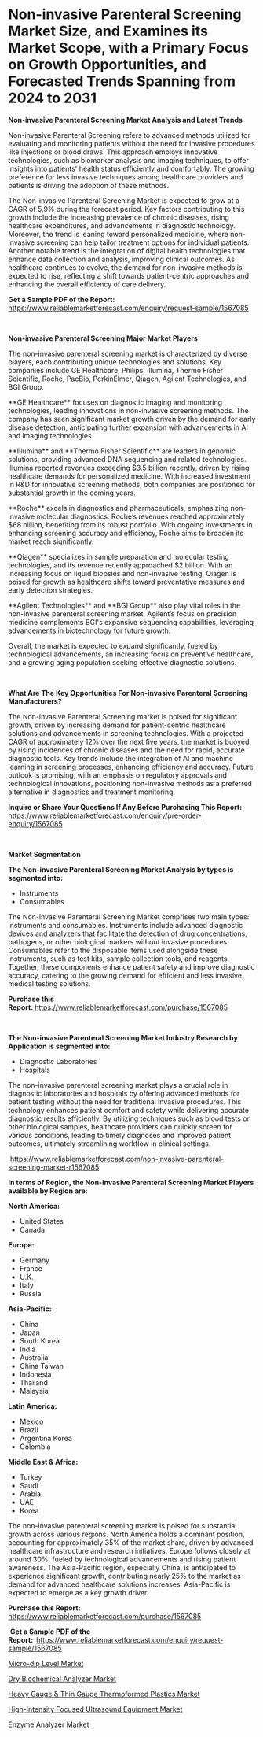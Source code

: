 <p><h1>Non-invasive Parenteral Screening Market Size, and Examines its Market Scope, with a Primary Focus on Growth Opportunities, and Forecasted Trends Spanning from 2024 to 2031</h1></p><p><strong>Non-invasive Parenteral Screening Market Analysis and Latest Trends</strong></p>
<p><p>Non-invasive Parenteral Screening refers to advanced methods utilized for evaluating and monitoring patients without the need for invasive procedures like injections or blood draws. This approach employs innovative technologies, such as biomarker analysis and imaging techniques, to offer insights into patients' health status efficiently and comfortably. The growing preference for less invasive techniques among healthcare providers and patients is driving the adoption of these methods.</p><p>The Non-invasive Parenteral Screening Market is expected to grow at a CAGR of 5.9% during the forecast period. Key factors contributing to this growth include the increasing prevalence of chronic diseases, rising healthcare expenditures, and advancements in diagnostic technology. Moreover, the trend is leaning toward personalized medicine, where non-invasive screening can help tailor treatment options for individual patients. Another notable trend is the integration of digital health technologies that enhance data collection and analysis, improving clinical outcomes. As healthcare continues to evolve, the demand for non-invasive methods is expected to rise, reflecting a shift towards patient-centric approaches and enhancing the overall efficiency of care delivery.</p></p>
<p><strong>Get a Sample PDF of the Report:&nbsp;</strong> <a href="https://www.reliablemarketforecast.com/enquiry/request-sample/1567085">https://www.reliablemarketforecast.com/enquiry/request-sample/1567085</a></p>
<p>&nbsp;</p>
<p><strong>Non-invasive Parenteral Screening Major Market Players</strong></p>
<p><p>The non-invasive parenteral screening market is characterized by diverse players, each contributing unique technologies and solutions. Key companies include GE Healthcare, Philips, Illumina, Thermo Fisher Scientific, Roche, PacBio, PerkinElmer, Qiagen, Agilent Technologies, and BGI Group.</p><p>**GE Healthcare** focuses on diagnostic imaging and monitoring technologies, leading innovations in non-invasive screening methods. The company has seen significant market growth driven by the demand for early disease detection, anticipating further expansion with advancements in AI and imaging technologies.</p><p>**Illumina** and **Thermo Fisher Scientific** are leaders in genomic solutions, providing advanced DNA sequencing and related technologies. Illumina reported revenues exceeding $3.5 billion recently, driven by rising healthcare demands for personalized medicine. With increased investment in R&D for innovative screening methods, both companies are positioned for substantial growth in the coming years.</p><p>**Roche** excels in diagnostics and pharmaceuticals, emphasizing non-invasive molecular diagnostics. Roche’s revenues reached approximately $68 billion, benefiting from its robust portfolio. With ongoing investments in enhancing screening accuracy and efficiency, Roche aims to broaden its market reach significantly.</p><p>**Qiagen** specializes in sample preparation and molecular testing technologies, and its revenue recently approached $2 billion. With an increasing focus on liquid biopsies and non-invasive testing, Qiagen is poised for growth as healthcare shifts toward preventative measures and early detection strategies.</p><p>**Agilent Technologies** and **BGI Group** also play vital roles in the non-invasive parenteral screening market. Agilent’s focus on precision medicine complements BGI's expansive sequencing capabilities, leveraging advancements in biotechnology for future growth.</p><p>Overall, the market is expected to expand significantly, fueled by technological advancements, an increasing focus on preventive healthcare, and a growing aging population seeking effective diagnostic solutions.</p></p>
<p>&nbsp;</p>
<p><strong>What Are The Key Opportunities For Non-invasive Parenteral Screening Manufacturers?</strong></p>
<p><p>The Non-invasive Parenteral Screening market is poised for significant growth, driven by increasing demand for patient-centric healthcare solutions and advancements in screening technologies. With a projected CAGR of approximately 12% over the next five years, the market is buoyed by rising incidences of chronic diseases and the need for rapid, accurate diagnostic tools. Key trends include the integration of AI and machine learning in screening processes, enhancing efficiency and accuracy. Future outlook is promising, with an emphasis on regulatory approvals and technological innovations, positioning non-invasive methods as a preferred alternative in diagnostics and treatment monitoring.</p></p>
<p><strong>Inquire or Share Your Questions If Any Before Purchasing This Report:</strong> <a href="https://www.reliablemarketforecast.com/enquiry/pre-order-enquiry/1567085">https://www.reliablemarketforecast.com/enquiry/pre-order-enquiry/1567085</a></p>
<p>&nbsp;</p>
<p><strong>Market Segmentation</strong></p>
<p><strong>The Non-invasive Parenteral Screening Market Analysis by types is segmented into:</strong></p>
<p><ul><li>Instruments</li><li>Consumables</li></ul></p>
<p><p>The Non-invasive Parenteral Screening Market comprises two main types: instruments and consumables. Instruments include advanced diagnostic devices and analyzers that facilitate the detection of drug concentrations, pathogens, or other biological markers without invasive procedures. Consumables refer to the disposable items used alongside these instruments, such as test kits, sample collection tools, and reagents. Together, these components enhance patient safety and improve diagnostic accuracy, catering to the growing demand for efficient and less invasive medical testing solutions.</p></p>
<p><strong>Purchase this Report:&nbsp;</strong><a href="https://www.reliablemarketforecast.com/purchase/1567085">https://www.reliablemarketforecast.com/purchase/1567085</a></p>
<p>&nbsp;</p>
<p><strong>The Non-invasive Parenteral Screening Market Industry Research by Application is segmented into:</strong></p>
<p><ul><li>Diagnostic Laboratories</li><li>Hospitals</li></ul></p>
<p><p>The non-invasive parenteral screening market plays a crucial role in diagnostic laboratories and hospitals by offering advanced methods for patient testing without the need for traditional invasive procedures. This technology enhances patient comfort and safety while delivering accurate diagnostic results efficiently. By utilizing techniques such as blood tests or other biological samples, healthcare providers can quickly screen for various conditions, leading to timely diagnoses and improved patient outcomes, ultimately streamlining workflow in clinical settings.</p></p>
<p><a href="https://www.reliablemarketforecast.com/non-invasive-parenteral-screening-market-r1567085">&nbsp;https://www.reliablemarketforecast.com/non-invasive-parenteral-screening-market-r1567085</a></p>
<p><strong>In terms of Region, the Non-invasive Parenteral Screening Market Players available by Region are:</strong></p>
<p>
    <p> <strong> North America: </strong>
        <ul>
            <li>United States</li>
            <li>Canada</li>
        </ul>
        </p> 
    <p> <strong> Europe: </strong>
        <ul>
            <li>Germany</li>
            <li>France</li>
            <li>U.K.</li>
            <li>Italy</li>
            <li>Russia</li>
        </ul>
        </p> 
    <p> <strong> Asia-Pacific: </strong>
        <ul>
            <li>China</li>
            <li>Japan</li>
            <li>South Korea</li>
            <li>India</li>
            <li>Australia</li>
            <li>China Taiwan</li>
            <li>Indonesia</li>
            <li>Thailand</li>
            <li>Malaysia</li>
        </ul>
        </p> 
    <p> <strong> Latin America: </strong>
        <ul>
            <li>Mexico</li>
            <li>Brazil</li>
            <li>Argentina Korea</li>
            <li>Colombia</li>
        </ul>
        </p> 
    <p> <strong> Middle East & Africa: </strong>
        <ul>
            <li>Turkey</li>
            <li>Saudi</li>
            <li>Arabia</li>
            <li>UAE</li>
            <li>Korea</li>
        </ul>
    </p>
    </p>
<p><p>The non-invasive parenteral screening market is poised for substantial growth across various regions. North America holds a dominant position, accounting for approximately 35% of the market share, driven by advanced healthcare infrastructure and research initiatives. Europe follows closely at around 30%, fueled by technological advancements and rising patient awareness. The Asia-Pacific region, especially China, is anticipated to experience significant growth, contributing nearly 25% to the market as demand for advanced healthcare solutions increases. Asia-Pacific is expected to emerge as a key growth driver.</p></p>
<p><strong>Purchase this Report: </strong><a href="https://www.reliablemarketforecast.com/purchase/1567085">https://www.reliablemarketforecast.com/purchase/1567085</a></p>
<p>&nbsp;<strong>Get a Sample PDF of the Report:&nbsp;&nbsp;</strong><a href="https://www.reliablemarketforecast.com/enquiry/request-sample/1567085">https://www.reliablemarketforecast.com/enquiry/request-sample/1567085</a></p>
<p><strong></strong></p>
<p><p><a href="https://medium.com/@livkooiu13/emerging-opportunities-and-challenges-in-the-global-micro-dip-level-market-2024-2031-0b14a86b2466">Micro-dip Level Market</a></p><p><a href="https://www.linkedin.com/pulse/driving-factors-behind-dry-biochemical-analyzer-market-g37ye?trackingId=gqM63e75TLiGERk6tru05w%3D%3D">Dry Biochemical Analyzer Market</a></p><p><a href="https://issuu.com/reportprime-2/docs/heavy-gauge-thin-gauge-thermoformed_ed656348b1083f">Heavy Gauge & Thin Gauge Thermoformed Plastics Market</a></p><p><a href="https://github.com/sofayahoo2023/Market-Research-Report-List-6/blob/main/high-intensity-focused-ultrasound-equipment-market.md">High-Intensity Focused Ultrasound Equipment Market</a></p><p><a href="https://www.linkedin.com/pulse/strategic-market-insights-global-enzyme-analyzer-2024-o3due?trackingId=LIL1xE0VS%2FC19SpnSAFTzQ%3D%3D">Enzyme Analyzer Market</a></p></p>